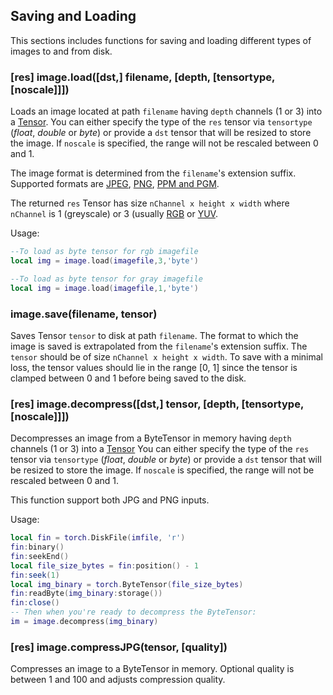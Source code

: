 <a name="image.saveload"></a>
## Saving and Loading ##
This sections includes functions for saving and loading different types
of images to and from disk.

<a name="image.load"></a>
### [res] image.load([dst,] filename, [depth, [tensortype, [noscale]]]) ###
Loads an image located at path `filename` having `depth` channels (1 or 3)
into a [Tensor](https://github.com/torch/torch7/blob/master/doc/tensor.md#tensor).
You can either specify the type of the `res` tensor via `tensortype`
(*float*, *double* or *byte*) or provide a `dst` tensor that will be resized to store the image.
If `noscale` is specified, the range will not be rescaled between 0 and 1.

The image format is determined from the `filename`'s
extension suffix. Supported formats are
[JPEG](https://en.wikipedia.org/wiki/JPEG),
[PNG](https://en.wikipedia.org/wiki/Portable_Network_Graphics),
[PPM and PGM](https://en.wikipedia.org/wiki/Netpbm_format).

The returned `res` Tensor has size `nChannel x height x width` where `nChannel` is
1 (greyscale) or 3 (usually [RGB](https://en.wikipedia.org/wiki/RGB_color_model)
or [YUV](https://en.wikipedia.org/wiki/YUV).

Usage:
```lua
--To load as byte tensor for rgb imagefile
local img = image.load(imagefile,3,'byte')

--To load as byte tensor for gray imagefile
local img = image.load(imagefile,1,'byte')

```

<a name="image.save"></a>
### image.save(filename, tensor) ###
Saves Tensor `tensor` to disk at path `filename`. The format to which
the image is saved is extrapolated from the `filename`'s extension suffix.
The `tensor` should be of size `nChannel x height x width`.
To save with a minimal loss, the tensor values should lie in the range [0, 1] since the tensor is clamped between 0 and 1 before being saved to the disk.

<a name="image.decompress"></a>
### [res] image.decompress([dst,] tensor, [depth, [tensortype, [noscale]]]) ###
Decompresses an image from a ByteTensor in memory having `depth` channels (1 or 3)
into a [Tensor](https://github.com/torch/torch7/blob/master/doc/tensor.md#tensor)
You can either specify the type of the `res` tensor via `tensortype`
(*float*, *double* or *byte*) or provide a `dst` tensor that will be resized to store the image.
If `noscale` is specified, the range will not be rescaled between 0 and 1.

This function support both JPG and PNG inputs.

Usage:
```lua
local fin = torch.DiskFile(imfile, 'r')
fin:binary()
fin:seekEnd()
local file_size_bytes = fin:position() - 1
fin:seek(1)
local img_binary = torch.ByteTensor(file_size_bytes)
fin:readByte(img_binary:storage())
fin:close()
-- Then when you're ready to decompress the ByteTensor:
im = image.decompress(img_binary)
```

<a name="image.compressJPG"></a>
### [res] image.compressJPG(tensor, [quality]) ###
Compresses an image to a ByteTensor in memory.  Optional quality is between 1 and 100 and adjusts compression quality.
